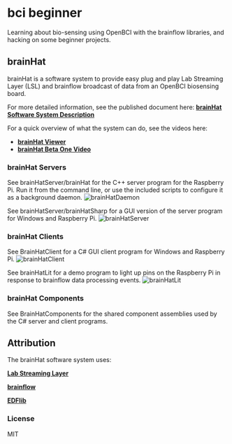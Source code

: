 # bci beginner

Learning about bio-sensing using OpenBCI with the brainflow libraries, and hacking on some beginner projects.


## brainHat

brainHat is a software system to provide easy plug and play Lab Streaming Layer (LSL) and brainflow broadcast of data from an OpenBCI biosensing board.

For more detailed information, see the published document here: 
**[brainHat Software System Description](https://docs.google.com/document/d/e/2PACX-1vTXQGazx1bMeUP3yy8naeh7qg_c4RRRfAiN7E3Sr6DkLWUqhxE9w7PBIjzVfpdaYlxAuEuS9O4nrpYw/pub)**

For a quick overview of what the system can do, see the videos here:
- **[brainHat Viewer](https://www.youtube.com/watch?v=tYAy1uis2tA)**
- **[brainHat Beta One Video](https://youtu.be/rwSlOQfDRk4)**

### brainHat Servers
See brainHatServer/brainHat for the C++ server program for the Raspberry Pi. Run it from the command line, or use the included scripts to configure it as a background daemon.
![brainHatDaemon](https://user-images.githubusercontent.com/5171343/112923410-1d540480-90c3-11eb-92e4-bf756578f7a7.png)

See brainHatServer/brainHatSharp for a GUI version of the server program for Windows and Raspberry Pi.
![brainHatServer](https://user-images.githubusercontent.com/5171343/112923172-a585da00-90c2-11eb-9de1-739dcb2998d3.png)


### brainHat Clients
See BrainHatClient for a C# GUI client program for Windows and Raspberry Pi.
![brainHatClient](https://user-images.githubusercontent.com/5171343/112923869-f21de500-90c3-11eb-9a00-fe50b9192685.png)


See brainHatLit for a demo program to light up pins on the Raspberry Pi in response to brainflow data processing events.
![brainHatLit](https://user-images.githubusercontent.com/5171343/112924212-943dcd00-90c4-11eb-8c3b-5eb14d6cab01.png)


###  brainHat Components
See BrainHatComponents for the shared component assemblies used by  the C# server and client programs.

##  Attribution
The brainHat software system uses:

**[Lab Streaming Layer](https://github.com/sccn/labstreaminglayer/blob/master/LICENSE)**

**[brainflow](https://github.com/brainflow-dev/brainflow/blob/master/LICENSE)**

**[EDFlib](https://gitlab.com/Teuniz/EDFlib![brainHatLit])**



### License
MIT
